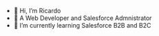 - 👋 Hi, I’m Ricardo
- 👀 A Web Developer and Salesforce Admnistrator
- 🌱 I’m currently learning Salesforce B2B and B2C
<!--- - 💞️ I’m looking to collaborate on ...
- 📫 How to reach me @devrf on Instagram
--->

<!---
devRF/devRF is a ✨ special ✨ repository because its `README.md` (this file) appears on your GitHub profile.
You can click the Preview link to take a look at your changes.
--->
